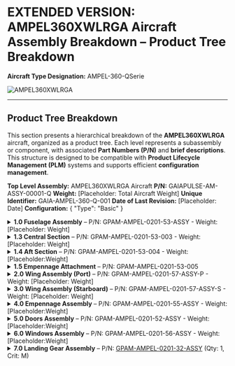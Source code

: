 # EXTENDED VERSION: AMPEL360XWLRGA Aircraft Assembly Breakdown – Product Tree Breakdown

**Aircraft Type Designation:** AMPEL-360-QSerie

![AMPEL360XWLRGA](https://camo.githubusercontent.com/0ac12a49298bfa8b91eebd309bb43cea96f27e2b72d083fe5c595e0d23df8ae9/68747470733a2f2f6578616d706c652e636f6d2f72656e646572696e675f616d70656c3336302e6a7067)

---

## Product Tree Breakdown

This section presents a hierarchical breakdown of the **AMPEL360XWLRGA** aircraft, organized as a product tree. Each level represents a subassembly or component, with associated **Part Numbers (P/N)** and **brief descriptions**. This structure is designed to be compatible with **Product Lifecycle Management (PLM)** systems and supports efficient **configuration management**.

**Top Level Assembly:** AMPEL360XWLRGA Aircraft
**P/N:** GAIAPULSE-AM-ASSY-00001-Q
**Weight:** [Placeholder: Total Aircraft Weight]
**Unique Identifier:** GAIA-AMPEL-360-Q-001
**Date of Last Revision:** [Placeholder: Date]
**Configuration:** { "Type": "Basic" }

<details>
  <summary><b>1.0 Fuselage Assembly</b> – P/N: GPAM-AMPEL-0201-53-ASSY - Weight: [Placeholder: Weight]</summary>
  - **Description:** Main body of the aircraft, houses cockpit, cabin, and cargo areas.
  - **Unique Identifier:** FUS-001
  - **Date of Last Revision:** [Placeholder: Date]
  - **Configuration:** { "Type": "Basic" }
  <details>
    <summary><b>1.1 Nose Section</b> – P/N: GPAM-AMPEL-0201-53-001 - Weight: [Placeholder: Weight]</summary>
    - **Description:** Forward-most section, protects sensors and flight instrumentation.
    - **Unique Identifier:** FUS-001-001
    - **Date of Last Revision:** [Placeholder: Date]
    - **Configuration:** { "Type": "Basic" }
    <details>
      <summary><b>1.1.1 Nose Cone</b> – P/N: GPAM-AMPEL-0201-53-001-001 - Weight: [Placeholder: Weight]</summary>
       - **Description:** Aerodynamic forward fairing, protects sensors.
       - **Unique Identifier:** ANC-001
       - **Material:** [Placeholder: Material]
       - **Supplier:** [Placeholder: Supplier and P/N]
       - **Lead Time:** [Placeholder: Lead Time]
       - **Weight:** [Placeholder: Weight]
       - **Compliance:**
         - **RoHS Compliant:** [Placeholder: Yes/No]
         - **ITAR Controlled:** [Placeholder: Yes/No]
       - **Cost:** [Placeholder: Cost]
       - **CAD Model:** [Placeholder: Link to CAD Model]
       - **Assembly Instructions:** [Placeholder: Link to Assembly Instructions]
       - **Notes:** [Placeholder: Notes]
       - **Date of Last Revision:** [Placeholder: Date]
       - **Configuration:** { "Type": "Basic" }
    </details>
    <details>
      <summary><b>1.1.2 Radome</b> – P/N: GPAM-AMPEL-0201-53-001-002 - Weight: [Placeholder: Weight]</summary>
       - **Description:** Composite structure, radar antenna cover, weather resistant.
       - **Unique Identifier:** RDM-001
       - **Material:** [Placeholder: Material]
       - **Supplier:** [Placeholder: Supplier and P/N]
       - **Lead Time:** [Placeholder: Lead Time]
       - **Weight:** [Placeholder: Weight]
       - **Compliance:**
         - **RoHS Compliant:** [Placeholder: Yes/No]
         - **ITAR Controlled:** [Placeholder: Yes/No]
       - **Cost:** [Placeholder: Cost]
       - **CAD Model:** [Placeholder: Link to CAD Model]
       - **Date of Last Revision:** [Placeholder: Date]
        - **Configuration:** { "Type": "Basic" }
    </details>
      <details>
        <summary><b>1.1.3 Cockpit Structure (Nose)</b> – P/N: GPAM-AMPEL-0201-53-001-003 - Weight: [Placeholder:Weight]</summary>
       - **Description:** Primary structural frame, supports cockpit components in nose section.
       - **Unique Identifier:** NCS-001
       - **Material:** [Placeholder: Material]
       - **Supplier:** [Placeholder: Supplier and P/N]
       - **Lead Time:** [Placeholder: Lead Time]
       - **Weight:** [Placeholder: Weight]
       - **Compliance**:
         - **RoHS Compliant**: [Placeholder: Yes/No]
         - **ITAR Controlled**: [Placeholder: Yes/No]
       - **Cost**: [Placeholder: Cost]
       - **CAD Model:** [Placeholder: Link to CAD Model]
       - **Date of Last Revision:** [Placeholder: Date]
        - **Configuration:** { "Type": "Basic" }
      </details>
        <details>
            <summary><b>1.1.4 Navigation & Sensor Suite – Nose</b> – P/N: GPAM-AMPEL-0201-53-001-100-ASSY - Weight: [Placeholder: Weight]</summary>
            - **Description**: Integrated sensor package: Radar, IR, optical sensors.
            - **Unique Identifier**: NSS-001
            - **Material**: [Placeholder: Material]
            - **Supplier**: [Placeholder: Supplier and P/N]
            - **Lead Time**: [Placeholder: Lead Time]
            - **Weight**: [Placeholder: Weight]
            - **Compliance**:
              - **RoHS Compliant**: [Placeholder: Yes/No]
              - **ITAR Controlled**: [Placeholder: Yes/No]
            - **Cost**: [Placeholder: Cost]
            - **CAD Model:** [Placeholder: Link to CAD model]
            - **Date of Last Revision**: [Placeholder: Date]
            - **Configuration:** { "Type": "Basic" }
        </details>
    </details>

    <details>
        <summary><b>1.2 Forward Section</b> – P/N: GPAM-AMPEL-0201-53-002 - Weight: [Placeholder: Weight]</summary>
        - **Description:** Section behind the nose, including the cockpit and avionics bays.
        - **Unique Identifier:** FFS-001
        - **Date of Last Revision:** [Placeholder: Date]
        - **Configuration:** { "Type": "Basic" }

        <details>
            <summary><b>1.2.1 Cockpit Module</b> – P/N: GPAM-AMPEL-0201-25-001-ASSY</summary>
            - **Configuration:** { "Type": "Basic" }
            <details>
                <summary><b>1.2.1.1 Instrument Panel</b> – P/N: GPAM-AMPEL-0201-25-001-001</summary>
                - **Description:** Integrated display system, flight data and controls interface.
                - **Unique Identifier:** IP-001
                - **Material:** [Placeholder: Material]
                - **Supplier:** [Placeholder: Supplier and P/N]
                - **Lead Time:** [Placeholder: Lead Time]
                - **Weight:** [Placeholder: Weight]
                - **Compliance:**
                    - **RoHS Compliant:** [Placeholder: Yes/No]
                    - **ITAR Controlled:** [Placeholder: Yes/No]
                - **Cost:** [Placeholder: Cost]
                - **CAD Model:** [Placeholder: Link to CAD Model]
                - **Date of Last Revision:** [Placeholder: Date]
                - **Configuration:** { "Type": "Basic" }
            </details>
            <details>
                <summary><b>1.2.1.2 Pilot Seats</b> – P/N: GPAM-AMPEL-0201-25-001-002</summary>
                - **Description:** Ergonomic, adjustable pilot and co-pilot seating units.
                - **Unique Identifier:** PS-001
                - **Material:** [Placeholder: Material]
                - **Supplier:** [Placeholder: Supplier and P/N]
                - **Lead Time:** [Placeholder: Lead Time]
                - **Weight:** [Placeholder: Weight] (per seat)
                - **Compliance:**
                    - **RoHS Compliant:** [Placeholder: Yes/No]
                    - **ITAR Controlled:** [Placeholder: Yes/No]
                - **Cost:** [Placeholder: Cost] (per seat)
                - **CAD Model:** [Placeholder: Link to CAD Model]
                - **Date of Last Revision:** [Placeholder: Date]
                - **Configuration:** { "Type": "Basic" }
            </details>
      <details>
                <summary><b>1.2.1.3 Control Yokes/Sidesticks</b> – P/N: GPAM-AMPEL-0201-25-001-003</summary>
                - **Description:** Primary flight control inputs, fly-by-quantum controls.
                - **Unique Identifier:** CY-001
                - **Material:** [Placeholder: Material]
                - **Supplier:** [Placeholder: Supplier and P/N]
                - **Lead Time:** [Placeholder: Lead Time]
                - **Weight:** [Placeholder: Weight] (per yoke)
                - **Compliance:**
                  - **RoHS Compliant:** [Placeholder: Yes/No]
                  - **ITAR Controlled:** [Placeholder: Yes/No]
                - **Cost:** [Placeholder: Cost] (per yoke)
                - **CAD Model:** [Placeholder: Link to CAD Model]
                - **Date of Last Revision:** [Placeholder: Date]
                - **Configuration:** { "Type": "Basic" }
            </details>
      <details>
                <summary><b>1.2.1.4 Cockpit Environmental Control System (ECS) Outlets</b> – P/N: GPAM-AMPEL-0201-21-001-001</summary>
                - **Description:** Dedicated ECS outlets for cockpit climate control.
                - **Unique Identifier:** ECO-001
                - **Material:** [Placeholder: Material]
                - **Supplier:** [Placeholder: Supplier and P/N]
                - **Lead Time:** [Placeholder: Lead Time]
                - **Weight:** [Placeholder: Weight] (per outlet)
                - **Compliance:**
                  - **RoHS Compliant:** [Placeholder: Yes/No]
                  - **ITAR Controlled:** [Placeholder: Yes/No]
                - **Cost:** [Placeholder: Cost] (per outlet)
                - **CAD Model:** [Placeholder: Link to CAD Model]
                - **Date of Last Revision:** [Placeholder: Date]
                - **Configuration:** { "Type": "Basic" }
            </details>
            </details>
       <details>
            <summary><b>1.2.2 Avionics Bay</b> – P/N: GPAM-AMPEL-0201-24-001-ASSY</summary>
            - **Description:** Pressurized enclosure, houses core avionics and Flight Control System computers.
            - **Unique Identifier:** AVB-001
            - **Date of Last Revision:** [Placeholder: Date]
            - **Configuration:** { "Type": "Basic" }
           <details>
              <summary><b>1.2.2.1 Flight Control Computer (FCC)</b> – P/N: GPAM-AMPEL-0201-27-001</summary>
              - **Description:** Primary FCC, manages flight surfaces and stability.
              - **Unique Identifier:** FCC-001
              - **Material:** [Placeholder:Material]
              - **Supplier:** [Placeholder: Supplier, and P/N]
              - **Lead Time:** [Placeholder: Lead Time]
              - **Weight:** [Placeholder: Weight]
              - **Compliance:**
                - **RoHS Compliant:** [Placeholder: Yes/No]
                - **ITAR Controlled:** [Placeholder: Yes/No]
              - **Cost:** [Placeholder: Cost]
              - **CAD Model:** [Placeholder: Link to CAD model]
              - **Date of Last Revision:** [Placeholder: Date]
              - **Configuration:** { "Type": "Basic" }
           </details>
           <details>
            <summary><b>1.2.2.2 Navigation Computer</b> – P/N: GPAM-AMPEL-0201-34-001</summary>
            - **Description**: Processes navigation data, GPS, inertial guidance systems.
            - **Unique Identifier**: NAV-001
            - **Material**: [Placeholder:Material]
            - **Supplier**: [Placeholder: Supplier and P/N]
            - **Lead Time**: [Placeholder: Lead Time]
            - **Weight**: [Placeholder: Weight]
            - **Compliance**:
              - **RoHS Compliant**: [Placeholder: Yes/No]
              - **ITAR Controlled**: [Placeholder: Yes/No]
            - **Cost**: [Placeholder: Cost]
            - **CAD Model:** [Placeholder: Link to CAD model]
            - **Date of Last Revision:** [Placeholder: Date]
            - **Configuration:** { "Type": "Basic" }
           </details>
           </details>
        <details>
            <summary><b>1.2.3 Forward Fuselage Structure</b> – P/N: GPAM-AMPEL-0201-53-002-001</summary>
            - **Description**: Structural shell and frames for the forward fuselage section.
            - **Unique Identifier**: FFS-002
            - **Material**: [Placeholder: Material]
            - **Supplier**: [Placeholder: Supplier and P/N]
            - **Lead Time**: [Placeholder: Lead Time]
            - **Weight**: [Placeholder: Weight]
            - **Compliance:**
              - **RoHS Compliant**: [Placeholder: Yes/No]
              - **ITAR Controlled**: [Placeholder: Yes/No]
            - **Cost**: [Placeholder: Cost]
            - **CAD Model:** [Placeholder: Link to CAD model]
            - **Date of Last Revision:** [Placeholder: Date]
            - **Configuration:** { "Type": "Basic" }
            - **Assembly Video:** [Placeholder: Link to Assembly Video]
        </details>
    </details>
</details>

<details>
  <summary><b>1.3 Central Section</b> – P/N: GPAM-AMPEL-0201-53-003 - Weight: [Placeholder: Weight]</summary>
    - **Description:** Main fuselage section, housing the cabin and cargo areas.
    - **Unique Identifier:** CFS-001
    - **Date of Last Revision:** [Placeholder: Date]
    - **Configuration:** { "Type": "Basic" }
        <details>
            <summary><b>1.3.4 Floor Structure</b> – P/N: GPAM-AMPEL-0201-53-003-001</summary>
            - **Description:** Load-bearing cabin floor structure, attachment points for seats/cargo.
            - **Unique Identifier:** FLS-001
            - **Material:** [Placeholder: Material]
            - **Supplier:** [Placeholder: Supplier, and P/N]
            - **Lead Time:** [Placeholder: Lead Time]
            - **Weight:** [Placeholder: Weight]
            - **Compliance:**
                - **RoHS Compliant:** [Placeholder: Yes/No]
                - **ITAR Controlled:** [Placeholder: Yes/No]
            - **Cost:** [Placeholder: Cost]
            - **CAD Model:** [Placeholder: Link to CAD model]
           - **Date of Last Revision:** [Placeholder: Date]
           - **Configuration:** { "Type": "Basic" }
        </details>
        <details>
          <summary><b>1.3.5 Central Fuselage Structure</b> – P/N: GPAM-AMPEL-0201-53-003-002</summary>
           - **Description:** Structural shell and frames for central fuselage section.
           - **Unique Identifier:** CFS-002
           - **Material:** [Placeholder: Material]
           - **Supplier:** [Placeholder: Supplier, and P/N]
           - **Lead Time:** [Placeholder: Lead Time]
           - **Weight:** [Placeholder: Weight]
           - **Compliance**:
             - **RoHS Compliant**: [Placeholder: Yes/No]
             - **ITAR Controlled**: [Placeholder: Yes/No]
           - **Cost**: [Placeholder: Cost]
           - **CAD Model:** [Placeholder: Link to CAD model]
           - **Assembly Video:** [View Documentation](https://example.com/videos/central_fuselage_assembly.mp4)
           - **Date of Last Revision:** [Placeholder: Date]
           - **Configuration:** { "Type": "Basic" }
        </details>
  </details>

<details>
  <summary><b>1.4 Aft Section</b> – P/N: GPAM-AMPEL-0201-53-004 - Weight: [Placeholder:Weight]</summary>
  - **Configuration:** { "Type": "Basic" }
  <details>
      <summary><b>1.4.3 Aft Fuselage Structure</b> – P/N: GPAM-AMPEL-0201-53-004-002</summary>
       - **Description:** Structural shell and frames for aft fuselage section.
       - **Unique Identifier:** AFS-001
       - **Material:** [Placeholder: Material]
       - **Supplier:** [Placeholder: Supplier, and P/N]
       - **Lead Time:** [Placeholder: Lead Time]
       - **Weight:** [Placeholder: Weight]
       - **Compliance**:
         - **RoHS Compliant**: [Placeholder: Yes/No]
         - **ITAR Controlled**: [Placeholder: Yes/No]
       - **Cost**: [Placeholder: Cost]
       - **CAD Model:** [Placeholder: Link to CAD model]
       - **Assembly Video:** [View Documentation](https://example.com/videos/central_fuselage_assembly.mp4)
       - **Date of Last Revision:** [Placeholder: Date]
       - **Configuration:** { "Type": "Basic" }
    </details>
</details>

<details>
  <summary><b>1.5 Empennage Attachment</b> – P/N: GPAM-AMPEL-0201-53-005</summary>
    - **Description:** Reinforced fuselage structure, interface for Empennage Assembly.
    - **Unique Identifier:** ETA-001
    - **Material:** [Placeholder: Material]
    - **Supplier:** [Placeholder: Supplier and P/N]
    - **Lead Time:** [Placeholder: Lead Time]
    - **Weight:** [Placeholder: Weight]
    - **Compliance:**
        - **RoHS Compliant:** [Placeholder: Yes/No]
        - **ITAR Controlled:** [Placeholder: Yes/No]
    - **Cost:** [Placeholder: Cost]
    - **CAD Model:** [Placeholder: Link to CAD Model]
    - **Date of Last Revision:** [Placeholder: Date]
    - **Configuration:** { "Type": "Basic" }
</details>
</details>

<details>
  <summary><b>2.0 Wing Assembly (Port)</b> – P/N: GPAM-AMPEL-0201-57-ASSY-P - Weight: [Placeholder: Weight]</summary>
  - **Description:** Left (port) wing assembly, including wing skin, ribs, spars, and control surfaces.
  - **Unique Identifier:** WNG-P-001
  - **Overall Dimensions:** Span: [Placeholder: Span], Chord: [Placeholder: Chord], Thickness: [Placeholder: Thickness]
  - **Weight:** [Placeholder: Weight]
  - **Date of Last Revision:** [Placeholder: Date]
   - **Configuration:** { "Type": "Basic" }
  <details>
    <summary><b>2.1 Wing Structure</b> – P/N: GPAM-AMPEL-0201-57-001 - Weight: [Placeholder: Weight]</summary>
     - **Description:** Internal wing framework.
     - **Unique Identifier:** WSP-001-S
     - **Date of Last Revision**: [Placeholder: Date]
     - **Configuration:** { "Type": "Basic" }
    <details>
      <summary><b>2.1.1 Spars (Front)</b> – P/N: GPAM-AMPEL-0201-57-001-001</summary>
       - **Description:** Forward primary load-bearing wing spars, high-strength alloy.
       - **Unique Identifier:** WSP-001-F-P
       - **Material:** [Placeholder: Material]
       - **Supplier:** [Placeholder: Supplier and P/N]
       - **Lead Time:** [Placeholder: Lead Time]
       - **Weight:** [Placeholder: Weight]
       - **Compliance:**
         - **RoHS Compliant:** [Placeholder: Yes/No]
         - **ITAR Controlled:** [Placeholder: Yes/No]
       - **Cost:** [Placeholder: Cost]
       - **CAD Model:** [Placeholder: Link to CAD Model]
       - **Date of Last Revision:** [Placeholder: Date]
       - **Configuration:** { "Type": "Basic" }
    </details>
    <details>
      <summary><b>2.1.2 Spars (Rear)</b> – P/N: GPAM-AMPEL-0201-57-001-002</summary>
       - **Description:** Rear primary load-bearing wing spars, high-strength alloy.
       - **Unique Identifier:** WSP-002-R-P
       - **Material:** [Placeholder: Material]
       - **Supplier:** [Placeholder: Supplier and P/N]
       - **Lead Time:** [Placeholder: Lead Time]
       - **Weight:** [Placeholder: Weight]
       - **Compliance:**
         - **RoHS Compliant:** [Placeholder: Yes/No]
         - **ITAR Controlled:** [Placeholder: Yes/No]
       - **Cost:** [Placeholder: Cost]
       - **CAD Model:** [Placeholder: Link to CAD Model]
       - **Date of Last Revision:** [Placeholder: Date]
        - **Configuration:** { "Type": "Basic" }
    </details>
    <details>
      <summary><b>2.1.3 Ribs</b> – P/N: GPAM-AMPEL-0201-57-001-003</summary>
       - **Description:** Airfoil shape formers, internal wing structure support members.
       - **Unique Identifier:** WRB-001-P (sequentially numbered)
       - **Material:** [Placeholder: Material]
       - **Supplier:** [Placeholder: Supplier and P/N]
       - **Lead Time:** [Placeholder: Lead Time]
       - **Weight:** [Placeholder: Weight] (per rib)
       - **Compliance:**
         - **RoHS Compliant:** [Placeholder: Yes/No]
         - **ITAR Controlled:** [Placeholder: Yes/No]
       - **Cost:** [Placeholder: Cost] (per rib)
       - **CAD Model:** [Placeholder: Link to CAD Model]
       - **Date of Last Revision:** [Placeholder: Date]
       - **Configuration:** { "Type": "Basic" }
    </details>
    <details>
      <summary><b>2.1.4 Skin Panels</b> – P/N: GPAM-AMPEL-0201-57-001-004</summary>
       - **Description:** Aerodynamic outer wing surfaces, composite material, Port side.
       - **Unique Identifier:** WSK-001-P
       - **Material:** [Placeholder: Material]
       - **Supplier:** [Placeholder: Supplier and P/N]
       - **Lead Time:** [Placeholder: Lead Time]
       - **Weight:** [Placeholder: Weight]
       - **Compliance:**
         - **RoHS Compliant:** [Placeholder: Yes/No]
         - **ITAR Controlled:** [Placeholder: Yes/No]
       - **Cost:** [Placeholder: Cost]
       - **CAD Model:** [Placeholder: Link to CAD Model]
       - **Date of Last Revision:** [Placeholder: Date]
        - **Configuration:** { "Type": "Basic" }
    </details>
  </details>
  <details>
    <summary><b>2.2 Winglets</b> – P/N: GPAM-AMPEL-0201-57-002-P</summary>
     - **Description:** Drag-reducing wingtip devices, enhance aerodynamic efficiency, Port side.
     - **Unique Identifier:** WLT-001-P
     - **Material:** [Placeholder: Material]
     - **Supplier:** [Placeholder: Supplier and P/N]
     - **Lead Time:** [Placeholder: Lead Time]
     - **Weight:** [Placeholder: Weight]
     - **Compliance:**
       - **RoHS Compliant:** [Placeholder: Yes/No]
       - **ITAR Controlled:** [Placeholder: Yes/No]
     - **Cost:** [Placeholder: Cost]
     - **CAD Model:** [Placeholder: Link to CAD Model]
     - **Date of Last Revision:** [Placeholder: Date]
     - **Configuration:** { "Type": "Basic" }
  </details>
    <details>
        <summary><b>2.3 High-Lift Devices Assembly</b> – P/N: GPAM-AMPEL-0201-57-003-ASSY</summary>
        - **Description:** Complete assembly of flaps and slats, Port side.
        - **Unique Identifier:** HLD-001-P
        - **Weight:** [Placeholder: Weight]
        - **Date of Last Revision:** [Placeholder: Date]
        - **Configuration:** { "Type": "Basic" }
   </details>
  <details>
    <summary><b>2.4 Control Surfaces</b> – P/N: GPAM-AMPEL-0201-57-004-ASSY-P</summary>
     - **Description:** Ailerons and spoilers for roll control, aerodynamic control, Port wing.
     - **Unique Identifier:** CS-001-P
      - **Configuration:** { "Type": "Basic" }
     <details>
        <summary><b>2.4.1 Ailerons (Port Wing)</b> – P/N: GPAM-AMPEL-0201-57-004-001-P</summary>
         - **Description:** Primary roll control surfaces, outer wing trailing edge, Port side.
         - **Unique Identifier:** AIL-001-P
         - **Material:** [Placeholder: Material]
         - **Supplier:** [Placeholder: Supplier and P/N]
         - **Lead Time:** [Placeholder: Lead Time]
         - **Weight:** [Placeholder: Weight] (per aileron)
         - **Compliance:**
           - **RoHS Compliant:** [Placeholder: Yes/No]
           - **ITAR Controlled:** [Placeholder: Yes/No]
         - **Cost:** [Placeholder: Cost] (per aileron)
         - **CAD Model:** [Placeholder: Link to CAD Model]
         - **Assembly Video:** [View Documentation](https://example.com/videos/aileron_assembly.mp4)
         - **Date of Last Revision:** [Placeholder: Date]
        - **Configuration:** { "Type": "Basic" }
     </details>
     <details>
        <summary><b>2.4.2 Spoilers (Port Wing)</b> – P/N: GPAM-AMPEL-0201-57-004-002-P</summary>
         - **Description:** Lift dump and roll assist surfaces, upper wing surface, Port side.
         - **Unique Identifier:** SPL-001-P
         - **Material:** [Placeholder: Material]
         - **Supplier:** [Placeholder: Supplier and P/N]
         - **Lead Time:** [Placeholder: Lead Time]
         - **Weight:** [Placeholder: Weight] (per spoiler)
         - **Compliance:**
           - **RoHS Compliant:** [Placeholder: Yes/No]
           - **ITAR Controlled:** [Placeholder: Yes/No]
         - **Cost:** [Placeholder: Cost] (per spoiler)
         - **CAD Model:** [Placeholder: Link to CAD Model]
         - **Date of Last Revision:** [Placeholder: Date]
        - **Configuration:** { "Type": "Basic" }
     </details>
  </details>
  <details>
    <summary><b>2.5 Fuel Tank – Wing (Port)</b> – P/N: GPAM-AMPEL-0201-57-005-ASSY-P</summary>
     - **Description:** Integrated fuel tank within wing structure, Port side.
     - **Unique Identifier:** FTK-001-P
      - **Configuration:** { "Type": "Basic" }
     <details>
        <summary><b>2.5.1 Fuel Bladder (Port Wing)</b> – P/N: GPAM-AMPEL-0201-57-005-001-P</summary>
         - **Description:** Flexible fuel bladder within wing structure, Port side.
         - **Unique Identifier:** FTB-001-P
         - **Material:** [Placeholder: Material]
         - **Supplier:** [Placeholder: Supplier and P/N]
         - **Lead Time:** [Placeholder: Lead Time]
         - **Weight:** [Placeholder: Weight]
         - **Compliance:**
           - **RoHS Compliant:** [Placeholder: Yes/No]
           - **ITAR Controlled:** [Placeholder: Yes/No]
         - **Cost:** [Placeholder: Cost]
         - **CAD Model:** [Placeholder: Link to CAD Model]
         - **Date of Last Revision:** [Placeholder: Date]
        - **Configuration:** { "Type": "Basic" }
     </details>
     <details>
        <summary><b>2.5.2 Fuel Vent System (Port Wing)</b> – P/N: GPAM-AMPEL-0201-57-005-002-ASSY-P</summary>
         - **Description:** Fuel tank venting and pressure regulation system, Port side.
         - **Unique Identifier:** FVS-001-P
         - **Material:** [Placeholder: Material]
         - **Supplier:** [Placeholder: Supplier and P/N]
         - **Lead Time:** [Placeholder: Lead Time]
         - **Weight:** [Placeholder: Weight]
         - **Compliance:**
           - **RoHS Compliant:** [Placeholder: Yes/No]
           - **ITAR Controlled:** [Placeholder: Yes/No]
         - **Cost:** [Placeholder: Cost]
         - **CAD Model:** [Placeholder: Link to CAD Model]
         - **Date of Last Revision:** [Placeholder: Date]
          - **Configuration:** { "Type": "Basic" }
     </details>
     <details>
        <summary><b>2.5.3 Fuel Pump (Port Wing)</b> – P/N: GPAM-AMPEL-0201-57-005-003-P</summary>
         - **Description:** Fuel pump for fuel delivery from wing tank, Port side.
         - **Unique Identifier:** FUP-001-P
         - **Material:** [Placeholder: Material]
         - **Supplier:** [Placeholder: Supplier and P/N]
         - **Lead Time:** [Placeholder: Lead Time]
         - **Weight:** [Placeholder: Weight]
         - **Compliance:**
           - **RoHS Compliant:** [Placeholder: Yes/No]
           - **ITAR Controlled:** [Placeholder: Yes/No]
         - **Cost:** [Placeholder: Cost]
         - **CAD Model:** [Placeholder: Link to CAD Model]
         - **Date of Last Revision:** [Placeholder: Date]
         - **Configuration:** { "Type": "Basic" }
     </details>
  </details>
</details>

<details>
    <summary><b>3.0 Wing Assembly (Starboard)</b> – P/N: GPAM-AMPEL-0201-57-ASSY-S - Weight: [Placeholder: Weight]</summary>
   - **Description:** Starboard wing assembly. *(Structure mirrors the Port Wing Assembly – details use the “-S” suffix.)*
   - **Unique Identifier:** WPA-001-S
   - **Overall Dimensions:** Span: [Placeholder: Span], Chord: [Placeholder: Chord], Thickness: [Placeholder: Thickness]
   - **Weight:** [Placeholder: Weight]
    - **Configuration:** { "Type": "Basic" }
</details>

<details>
<summary><b>4.0 Empennage Assembly</b> – P/N: GPAM-AMPEL-0201-55-ASSY - Weight: [Placeholder:Weight]</summary>
- **Description:** Tail unit that includes horizontal and vertical stabilizers, rudder, and elevator.
- **Unique Identifier:** EMP-001
- **Date of Last Revision:** [Placeholder: Date]
- **Configuration:** { "Type": "Basic" }
    <details>
        <summary><b>4.1 Vertical Stabilizer</b> – P/N: GPAM-AMPEL-0201-55-001</summary>
            <details>
                <summary><b>4.1.1 Rudder</b> – P/N: GPAM-AMPEL-0201-55-001-001</summary>
                - **Description:** Vertical control surface, yaw control, aerodynamic hinge.
                - **Unique Identifier:** RDR-001
                - **Material:** [Placeholder:Material]
                - **Supplier:** [Placeholder: Supplier, and P/N]
                - **Lead Time:** [Placeholder: Lead Time]
                - **Weight:** [Placeholder: Weight]
                - **Compliance:**
                - **RoHS Compliant:** [Placeholder: Yes/No]
                - **ITAR Controlled:** [Placeholder: Yes/No]
                - **Cost:** [Placeholder: Cost]
                - **CAD Model:** [Placeholder: Link to CAD model]
                - **Date of Last Revision:** [Placeholder: Date]
                 - **Configuration:** { "Type": "Basic" }
            </details>
            <details>
                 <summary><b>4.1.2 Vertical Stabilizer Structure</b> – P/N: GPAM-AMPEL-0201-55-001-002</summary>
                   - **Description**: Internal structure of the Vertical Stabilizer.
                   - **Unique Identifier**: VSS-001
                    - **Material:** [Placeholder: Material]
                    - **Supplier:** [Placeholder: Supplier, and P/N]
                    - **Lead Time:** [Placeholder: Lead Time]
                    - **Weight:** [Placeholder: Weight]
                    - **Compliance:**
                      - **RoHS Compliant:** [Placeholder: Yes/No]
                      - **ITAR Controlled:** [Placeholder: Yes/No]
                    - **Cost:** [Placeholder: Cost]
                    - **CAD Model:** [Placeholder: Link to CAD model]
                    - **Date of Last Revision:** [Placeholder: Date]
                     - **Configuration:** { "Type": "Basic" }
                 </details>
        </details>
    <details>
        <summary><b>4.2 Horizontal Stabilizer</b> – P/N: GPAM-AMPEL-0201-55-002</summary>
            <details>
                <summary><b>4.2.1 Elevators</b> – P/N: GPAM-AMPEL-0201-55-002-001</summary>
                - **Description:** Horizontal control surfaces, pitch control, aerodynamic hinge.
                - **Unique Identifier:** ELV-001
                - **Material:** [Placeholder: Material]
                - **Supplier:** [Placeholder: Supplier, and P/N]
                - **Lead Time:** [Placeholder: Lead Time]
                - **Weight:** [Placeholder: Weight]
                - **Compliance:**
                  - **RoHS Compliant:** [Placeholder: Yes/No]
                  - **ITAR Controlled:** [Placeholder: Yes/No]
                - **Cost:** [Placeholder: Cost]
                - **CAD Model:** [Placeholder: Link to CAD Model]
                - **Assembly Video:** [Placeholder: Link to Assembly Video]
                - **Date of Last Revision:** [Placeholder: Date]
                 - **Configuration:** { "Type": "Basic" }
            </details>
            <details>
                 <summary><b>4.2.2 Horizontal Stabilizer Structure</b> – P/N: GPAM-AMPEL-0201-55-002-002</summary>
                   - **Description**: Internal structure of the Horizontal Stabilizer.
                   - **Unique Identifier**: HSS-001
                   - **Material:** [Placeholder: Material]
                   - **Supplier:** [Placeholder: Supplier, and P/N]
                   - **Lead Time:** [Placeholder: Lead Time]
                   - **Weight:** [Placeholder: Weight]
                   - **Compliance:**
                     - **RoHS Compliant:** [Placeholder: Yes/No]
                     - **ITAR Controlled:** [Placeholder: Yes/No]
                   - **Cost:** [Placeholder: Cost]
                   - **CAD Model:** [Placeholder: Link to CAD Model]
                   - **Date of Last Revision:** [Placeholder: Date]
                    - **Configuration:** { "Type": "Basic" }
                 </details>
        </details>
</details>

<details>
  <summary><b>5.0 Doors Assembly</b> – P/N: GPAM-AMPEL-0201-52-ASSY - Weight: [Placeholder:Weight]</summary>
  - **Description:** Assemblies for main entry doors, cargo doors, and emergency exits.
  - **Unique Identifier:** DRS-001
  - **Date of Last Revision:** [Placeholder: Date]
  - **Configuration:** { "Type": "Basic" }
  <details>
    <summary><b>5.1 Passenger Doors</b> – P/N: GPAM-AMPEL-0201-52-001-ASSY</summary>
     - **Description:** Main passenger entry/exit door assemblies, Port and Starboard.
     - **Unique Identifier:** PD-001
     - **Date of Last Revision:** [Placeholder: Date]
      - **Configuration:** { "Type": "Basic" }
     <details>
       <summary><b>5.1.1 Passenger Door (Forward Port)</b> – P/N: GPAM-AMPEL-0201-52-001-001-FP</summary>
        - **Description:** Forward passenger entry door, Port side.
        - **Unique Identifier:** PDO-002-FP
        - **Material:** [Placeholder: Material]
        - **Supplier:** [Placeholder: Supplier and P/N]
        - **Lead Time:** [Placeholder: Lead Time]
        - **Weight:** [Placeholder: Weight]
        - **Compliance:**
          - **RoHS Compliant:** [Placeholder: Yes/No]
          - **ITAR Controlled:** [Placeholder: Yes/No]
        - **Cost:** [Placeholder: Cost]
        - **CAD Model:** [Placeholder: Link to CAD Model]
        - **Assembly Video:** [Placeholder: Link to Assembly Video]
        - **Date of Last Revision:** [Placeholder: Date]
         - **Configuration:** { "Type": "Basic" }
     </details>
    </details>
</details>

<details>
  <summary><b>6.0 Windows Assembly</b> – P/N: GPAM-AMPEL-0201-56-ASSY - Weight: [Placeholder:Weight]</summary>
  - **Description:** Window panels and frames for cockpit and passenger cabin.
  - **Unique Identifier:** WND-001
  - **Date of Last Revision:** [Placeholder: Date]
  - **Configuration:** { "Type": "Basic" }
  <details>
    <summary><b>6.1 Cockpit Windows</b> – P/N: GPAM-AMPEL-0201-56-001-ASSY</summary>
     - **Description:** Multi-layer, heated cockpit window assemblies, forward visibility.
     - **Unique Identifier:** CWND-001
     - **Date of Last Revision:** [Placeholder: Date]
      - **Configuration:** { "Type": "Basic" }
    <details>
       <summary><b>6.1.1 Windshield (Left)</b> – P/N: GPAM-AMPEL-0201-56-001-001-L</summary>
        - **Description:** Left side windshield panel, cockpit.
        - **Unique Identifier:** CWND-001-L
        - **Material:** [Placeholder: Material]
        - **Supplier:** [Placeholder: Supplier and P/N]
        - **Lead Time:** [Placeholder: Lead Time]
        - **Weight:** [Placeholder: Weight]
        - **Compliance:**
          - **RoHS Compliant:** [Placeholder: Yes/No]
          - **ITAR Controlled:** [Placeholder: Yes/No]
        - **Cost:** [Placeholder: Cost]
        - **CAD Model:** [Placeholder: Link to CAD Model]
        - **Date of Last Revision:** [Placeholder: Date]
         - **Configuration:** { "Type": "Basic" }
       </details>
    </details>
</details>

<details>
  <summary><b>7.0 Landing Gear Assembly</b> –
    P/N:
    <a href="docs/GPAM/ATA32/GPAM-AMPEL-0201-32-ASSY.md">GPAM-AMPEL-0201-32-ASSY</a>
    (Qty: 1, Crit: M)
  </summary>

  - **Description:** Main landing gear assembly for the aircraft.
  - *Complete breakdown available at <a href="docs/IPB/GPAM-AMPEL-0201-IPB-0001.md">GPAM-AMPEL-0201-IPD-0001</a>* (IPB Document)

  <details>
    <summary><b>7.1 Main Landing Gear (Left)</b> –
      P/N:
      <a href="docs/GPAM/ATA32/GPAM-AMPEL-0201-32-001-L.md">GPAM-AMPEL-0201-32-001-L</a>
      (Qty: 1, Crit: C)
    </summary>
    - **Description:** Left main landing gear assembly, including shock strut, wheel, and brake.
    - **Function:** Supports the aircraft during ground operations (left side). Provides shock absorption during landing and taxiing.
    - **Material Principal:** High-strength steel, with titanium alloy components.
    - **Weight (Estimated):** 1500 kg
     - **CAD Model:** [Placeholder - Link to CAD Model]
    - **Supplier:** [Placeholder - Supplier Name]
    - **Lead Time:** [Placeholder - Lead Time]
    - **Cost (USD):** [Placeholder - Cost]
    - **Life Cycle State:** Prototype
    - **AMM:** [Placeholder - Link to AMM Data Module]
    - **IPB:** [Placeholder - Link to IPB Data Module]
    - **TSM:** [Placeholder - Link to TSM Data Module]
     - **Date of Last Revision:** [Placeholder - Date]

    <details>
      <summary><b>7.1.1 Main Landing Gear Strut (Left)</b> –
        P/N:
        <a href="docs/GPAM/ATA32/GPAM-AMPEL-0201-32-001-001-L.md">GPAM-AMPEL-0201-32-001-001-L</a>
        (Qty: 1, Crit: C)
      </summary>
      - **Description:** Shock-absorbing strut for the left main landing gear.
      - **Function:**  Provides primary load-bearing support and absorbs impact forces during landing.
      - **Material:** High-Strength Steel (e.g., 300M)
      - **Weight:** 800 kg (estimated)
       - **CAD Model:** [Placeholder - Link to CAD Model]
      - **Supplier:** [Placeholder - Supplier Name]
      - **Lead Time:** [Placeholder - Lead Time]
      - **Cost (USD):** [Placeholder - Cost]
      - **Life Cycle State:** Prototype
      - **AMM:** [Placeholder - Link to AMM Data Module]
      - **IPB:** [Placeholder - Link to IPB Data Module]
      - **TSM:** [Placeholder - Link to TSM Data Module]
       - **Date of Last Revision:** [Placeholder - Date]
    </details>

    <details>
      <summary><b>7.1.2 Main Landing Gear Wheels & Brakes (Left)</b> –
        P/N:
        <a href="docs/GPAM/ATA32/GPAM-AMPEL-0201-32-001-002-ASSY-L.md">GPAM-AMPEL-0201-32-001-002-ASSY-L</a>
        (Qty: 1, Crit: C)
      </summary>
      - **Description:** Wheel and brake assemblies for the left main landing gear.
      - **Function:**  Provides ground support and braking capability.
       - **Material:** High-strength aluminum alloy (wheels), carbon-carbon composite (brakes).
       - **Weight:** 600 kg (estimated)
       - **CAD Model:** [Placeholder - Link to CAD Model]
      - **Supplier:** [Placeholder - Supplier Name]
      - **Lead Time:** [Placeholder - Lead Time]
      - **Cost (USD):** [Placeholder - Cost]
      - **Life Cycle State:** Prototype
      - **AMM:** [Placeholder - Link to AMM Data Module]
      - **IPB:** [Placeholder - Link to IPB Data Module]
      - **TSM:** [Placeholder - Link to TSM Data Module]
       - **Date of Last Revision:** [Placeholder - Date]
    </details>

    <details>
      <summary><b>7.1.3 Landing Gear Actuation System (Left)</b> –
        P/N:
        <a href="docs/GPAM/ATA32/GPAM-AMPEL-0201-32-001-003-ASSY-L.md">GPAM-AMPEL-0201-32-001-003-ASSY-L</a>
        (Qty: 1, Crit: M)
      </summary>
      - **Description:** Hydraulic actuator and linkage for left main landing gear retraction.
      - **Function:**  Extends and retracts the landing gear.
      - **Material:**  High-strength aluminum alloy, steel.
      - **Weight:** 100 kg (estimated)
      - **CAD Model:** [Placeholder - Link to CAD Model]
      - **Supplier:** [Placeholder - Supplier Name]
      - **Lead Time:** [Placeholder - Lead Time]
      - **Cost (USD):** [Placeholder - Cost]
      - **Life Cycle State:** Prototype
      - **AMM:** [Placeholder - Link to AMM Data Module]
      - **IPB:** [Placeholder - Link to IPB Data Module]
      - **TSM:** [Placeholder - Link to TSM Data Module]
       - **Date of Last Revision:** [Placeholder - Date]
    </details>
  </details>

  <details>
      <summary><b>7.2 Main Landing Gear (Right)</b> – P/N: GPAM-AMPEL-0201-32-001-R (Qty: 1, Crit: C)</summary>
      - **Description:** Right main landing gear assembly, mirror of the left main landing gear.
       - **Function:** Supports the aircraft during ground operations (right side). Provides shock absorption during landing and taxiing.
      - **Material Principal:** High-strength steel, with titanium alloy components.
      - **Weight (Estimated):** 1500 kg
       - **CAD Model:** [Placeholder - Link to CAD Model]
      - **Supplier:** [Placeholder - Supplier Name]
      - **Lead Time:** [Placeholder - Lead Time]
      - **Cost (USD):** [Placeholder - Cost]
      - **Life Cycle State:** Prototype
      - **AMM:** [Placeholder - Link to AMM Data Module]
      - **IPB:** [Placeholder - Link to IPB Data Module]
      - **TSM:** [Placeholder - Link to TSM Data Module]
     - **Date of Last Revision:** [Placeholder - Date]
     <details>
       <summary><b>7.2.1 Main Landing Gear Strut (Right)</b> – P/N: GPAM-AMPEL-0201-32-001-001-R (Qty: 1, Crit: C)</summary>
        - **Description:** Shock-absorbing strut for the Right Main Landing Gear.
         - **Function:** Provides primary load-bearing support and absorbs impact forces during landing.
        - **Material:** High-Strength Steel (e.g., 300M)
        - **Weight:** 800 kg (estimated)
         - **CAD Model:** [Placeholder - Link to CAD Model]
        - **Supplier:** [Placeholder - Supplier Name]
        - **Lead Time:** [Placeholder - Lead Time]
        - **Cost (USD):** [Placeholder - Cost]
        - **Life Cycle State:** Prototype
        - **AMM:** [Placeholder - Link to AMM Data Module]
        - **IPB:** [Placeholder - Link to IPB Data Module]
        - **TSM:** [Placeholder - Link to TSM Data Module]
         - **Date of Last Revision:** [Placeholder - Date]
     </details>
      <details>
       <summary><b>7.2.2 Main Landing Gear Wheels & Brakes (Right)</b> – P/N: GPAM-AMPEL-0201-32-001-002-ASSY-R (Qty: 1, Crit: C)</summary>
        - **Description:** Wheel and brake assemblies for the Right Main Landing Gear.
        - **Function:**  Provides ground support and braking capability.
        - **Material:** High-strength aluminum alloy (wheels), carbon-carbon composite (brakes).
        - **Weight:** 600 kg (estimated)
         - **CAD Model:** [Placeholder - Link to CAD Model]
        - **Supplier:** [Placeholder - Supplier Name]
        - **Lead Time:** [Placeholder - Lead Time]
        - **Cost (USD):** [Placeholder - Cost]
        - **Life Cycle State:** Prototype
        - **AMM:** [Placeholder - Link to AMM Data Module]
        - **IPB:** [Placeholder - Link to IPB Data Module]
        - **TSM:** [Placeholder - Link to TSM Data Module]
        - **Date of Last Revision:** [Placeholder - Date]
     </details>
     <details>
      <summary><b>7.2.3 Landing Gear Actuation System (Main Right)</b> – P/N: GPAM-AMPEL-0201-32-001-003-ASSY-R (Qty: 1, Crit: M)</summary>
        - **Description:** Hydraulic actuator and linkage for the Right Main Landing Gear.
         - **Function:**  Extends and retracts the landing gear.
      - **Material:**  High-strength aluminum alloy, steel.
      - **Weight:** 100 kg (estimated)
       - **CAD Model:** [Placeholder - Link to CAD Model]
      - **Supplier:** [Placeholder - Supplier Name]
      - **Lead Time:** [Placeholder - Lead Time]
      - **Cost (USD):** [Placeholder - Cost]
      - **Life Cycle State:** Prototype
      - **AMM:** [Placeholder - Link to AMM Data Module]
      - **IPB:** [Placeholder - Link to IPB Data Module]
      - **TSM:** [Placeholder - Link to TSM Data Module]
     - **Date of Last Revision:** [Placeholder - Date]
      </details>
   </details>
<details>
<summary><b>7.3 Nose Landing Gear</b> – P/N: GPAM-AMPEL-0201-32-002 (Qty: 1, Crit: C)</summary>

    - **Description:** Nose Landing Gear assembly, steerable and shock absorbing.
     - **Function:** Supports the aircraft's nose during ground operations, including steering.
     - **Material:** Primarily high-strength steel and aluminum alloy.
      - **Weight:** 850 kg (estimated)
       - **CAD Model:** [Placeholder - Link to CAD Model]
      - **Supplier:** [Placeholder - Supplier Name]
      - **Lead Time:** [Placeholder - Lead Time]
      - **Cost (USD):** [Placeholder - Cost]
      - **Life Cycle State:** Prototype
      - **AMM:** [Placeholder - Link to AMM Data Module]
      - **IPB:** [Placeholder - Link to IPB Data Module]
      - **TSM:** [Placeholder - Link to TSM Data Module]
     - **Date of Last Revision:** [Placeholder - Date]
    <details>
        <summary><b>7.3.1 Nose Landing Gear Strut</b> – P/N: GPAM-AMPEL-0201-32-002-001 (Qty: 1, Crit: C)</summary>
        - **Description:** Shock-absorbing and steerable strut for Nose Landing Gear.
        - **Function:**  Provides primary load-bearing support, absorbs impact, and enables nose wheel steering.
        - **Material:** High-Strength Steel (e.g., 300M)
        - **Weight:** 450 kg (estimated)
        - **CAD Model:** [Placeholder - Link to CAD Model]
        - **Supplier:** [Placeholder]
        - **Lead Time:** [Placeholder]
        - **Cost (USD):** [Placeholder]
        - **Life Cycle State:** Prototype
         - **AMM:** [Placeholder - Link to AMM Data Module]
        - **IPB:** [Placeholder - Link to IPB Data Module]
        - **TSM:** [Placeholder - Link to TSM Data Module]
        - **Date of Last Revision:** [Placeholder - Date]
    </details>
    <details>
        <summary><b>7.3.2 Nose Landing Gear Wheels & Tires</b> – P/N: GPAM-AMPEL-0201-32-002-002-ASSY (Qty: 1, Crit: C)</summary>
        - **Description:** Wheel and tire assembly for Nose Landing Gear.
        - **Function:** Supports the aircraft's nose on the ground.
        - **Material:**  Aluminum alloy (wheel), rubber composite (tire)
        - **Weight:** 300 kg (estimated)
        - **CAD Model:** [Placeholder - Link to CAD Model]
        - **Supplier:** [Placeholder]
        - **Lead Time:** [Placeholder]
        - **Cost (USD):** [Placeholder]
        - **Life Cycle State:** Prototype
         - **AMM:** [Placeholder - Link to AMM Data Module]
        - **IPB:** [Placeholder - Link to IPB Data Module]
        - **TSM:** [Placeholder - Link to TSM Data Module]
        - **Date of Last Revision:** [Placeholder - Date]
    </details>
    <details>
      <summary><b>7.3.3 Landing Gear Actuation System (Nose)</b> – P/N: GPAM-AMPEL-0201-32-002-003-ASSY (Qty: 1, Crit: M)</summary>
        - **Description:** Hydraulic actuator and linkage for Nose Landing Gear retraction.
         - **Function:**  Extends and retracts the nose landing gear.
        - **Material:** High-strength aluminum alloy, steel
        - **Weight:** 80 kg (estimated)
        - **CAD Model:** [Placeholder - Link to CAD Model]
        - **Supplier:** [Placeholder]
        - **Lead Time:** [Placeholder]
        - **Cost (USD):** [Placeholder]
        - **Life Cycle State:** Prototype
         - **AMM:** [Placeholder - Link to AMM Data Module]
        - **IPB:** [Placeholder - Link to IPB Data Module]
        - **TSM:** [Placeholder - Link to TSM Data Module]
        - **Date of Last Revision:** [Placeholder - Date]
    </details>
    <details>
      <summary><b>7.3.4 Nose Wheel Steering System</b> – P/N: GPAM-AMPEL-0201-32-002-004-ASSY (Qty: 1, Crit: M)</summary>
      - **Description:** Steering mechanism and controls for the Nose Landing Gear.
        - **Function:** Allows directional control of the aircraft during ground operations.
        - **Material:** High-strength aluminum alloy, steel
        - **Weight:** 20 kg (estimated)
       - **CAD Model:** [Placeholder - Link to CAD Model]
        - **Supplier:** [Placeholder]
        - **Lead Time:** [Placeholder]
        - **Cost (USD):** [Placeholder]
        - **Life Cycle State:** Prototype
         - **AMM:** [Placeholder - Link to AMM Data Module]
        - **IPB:** [Placeholder - Link to IPB Data Module]
        - **TSM:** [Placeholder - Link to TSM Data Module]
       - **Date of Last Revision:** [Placeholder - Date]
    </details>
</details>

<details>
  <summary><b>7.4 Landing Gear Components</b></summary>

  <details>
    <summary><b>7.4.1 Strut Components</b></summary>
    - **P/N:** [GPAM-AMPEL-0201-32-DAMP](docs/GPAM/ATA32/GPAM-AMPEL-0201-32-DAMP.md) – Hydraulic damper (Qty: 2, Crit: C)
    - **P/N:** [GPAM-AMPEL-0201-32-SLEEVE](docs/GPAM/ATA32/GPAM-AMPEL-0201-32-SLEEVE.md) – Sliding sleeve (Qty: 2, Crit: M)
    - **P/N:** [GPAM-AMPEL-0201-32-PISTON](docs/GPAM/ATA32/GPAM-AMPEL-0201-32-PISTON.md) – Hydraulic piston (Qty: 2, Crit: M)
    - **P/N:** [GPAM-AMPEL-0201-32-HOSE](docs/GPAM/ATA32/GPAM-AMPEL-0201-32-HOSE.md) – High-pressure hydraulic hose (Qty: 4, Crit: M)
  </details>

  <details>
    <summary><b>7.4.2 Wheel & Brake Components</b></summary>
    - **P/N:** [GPAM-AMPEL-0201-32-TIRE](docs/GPAM/ATA32/GPAM-AMPEL-0201-32-TIRE.md) – Reinforced tire (Qty: 6, Crit: M)  *(2 main, 2 nose + 2 spares?)*
    - **P/N:** [GPAM-AMPEL-0201-32-BRAKE](docs/GPAM/ATA32/GPAM-AMPEL-0201-32-BRAKE.md) – Brake assembly with discs (Qty: 4, Crit: C) *(2 main)*
    - **P/N:** [GPAM-AMPEL-0201-32-VALVE](docs/GPAM/ATA32/GPAM-AMPEL-0201-32-VALVE.md) – Pressure control valve (Qty: 2, Crit: M)
    - **P/N:** [GPAM-AMPEL-0201-32-WHEEL](docs/GPAM/ATA32/GPAM-AMPEL-0201-WHEEL.md) - Wheel (Qty: 4, Crit: M) *(2 main, 2 nose)*
  </details>

  <details>
    <summary><b>7.4.3 Retraction & Locking System</b></summary>
    - **P/N:** [GPAM-AMPEL-0201-32-LINK](docs/GPAM/ATA32/GPAM-AMPEL-0201-32-LINK.md) – Retraction link (Qty: 2, Crit: M)
    - **P/N:** [GPAM-AMPEL-0201-32-ACT](docs/GPAM/ATA32/GPAM-AMPEL-0201-32-ACT.md) – Hydraulic actuator (Qty: 3, Crit: M)  *(2 main, 1 nose)*
    - **P/N:** [GPAM-AMPEL-0201-32-SENSOR](docs/GPAM/ATA32/GPAM-AMPEL-0201-32-SENSOR.md) – Landing gear position sensor (Qty: 6, Crit: M) *(2 per gear)*
    - **P/N:** [GPAM-AMPEL-0201-32-LOCK](docs/GPAM/ATA32/GPAM-AMPEL-0201-32-LOCK.md) – Locking mechanism (Qty: 3, Crit: C)
  </details>
</details>

<details>
<summary><b>8.0 Propulsion System (Q-01 Quantum Propulsion)</b> – P/N: GPAM-AMPEL-0201-71-ASSY - Weight: [Placeholder:Weight]</summary>
  - **Description:** Main powerplant assembly, including engine core, intake, exhaust, and mounting hardware.
  - **Weight:**[Placeholder: Weight]
  - **Unique Identifier:** PROP-001
  - **Date of Last Revision:** [Placeholder: Date]
  - **Configuration:** { "Type": "Basic" }
  <details>
    <summary><b>8.1 Quantum Entanglement Engine (QEE)</b> – P/N: GPAM-AMPEL-0201-72-001-ASSY</summary>
     - **Description:** Core of the Quantum Propulsion System, using quantum entanglement for thrust.
      - **Configuration:** { "Type": "Basic" }
    <details>
      <summary><b>8.1.1 Particle Source (PS)</b> – P/N: GPAM-AMPEL-0201-72-001-001</summary>
       - **Description:** Source of particles for quantum entanglement, using isotopic materials.
       - **Unique Identifier:** PS-001
       - **Material:** [Placeholder: Material]
       - **Supplier:** [Placeholder: Supplier and P/N]
       - **Lead Time:** [Placeholder: Lead Time]
       - **Weight:** [Placeholder: Weight]
       - **Compliance:**
         - **RoHS Compliant:** [Placeholder: Yes/No]
         - **ITAR Controlled:** [Placeholder: Yes/No]
       - **Cost:** [Placeholder: Cost]
       - **CAD Model:** [Placeholder: Link to CAD Model]
       - **Date of Last Revision:** [Placeholder: Date]
        - **Configuration:** { "Type": "Basic" }
      </details>
    </details>
</details>

<details>
  <summary><b>9.0 Electrical Power System</b> – P/N: GPAM-AMPEL-0201-24-ASSY - Weight: [Placeholder:Weight]</summary>
  - **Description:** Distribution, generation, and regulation of electrical power.
  - **Weight:** [Placeholder: Weight]
  - **Unique Identifier:** ELEC-001
  - **Date of Last Revision:** [Placeholder: Date]
  - **Configuration:** { "Type": "Basic" }
  <details>
    <summary><b>9.1 Primary Power Generation – AEHCS</b> – P/N: GPAM-AMPEL-0201-24-001-ASSY</summary>
     - **Description:** Atmospheric Energy Harvesting and Conversion System – primary power source.
      - **Configuration:** { "Type": "Basic" }
    <details>
        <summary><b>9.1.1 Atmospheric Energy Harvester (AEH) Units</b> – P/N: GPAM-AMPEL-0201-24-001-001</summary>
         - **Description:** Units converting atmospheric energy into electrical power.
         - **Unique Identifier:** AEHU-001
         - **Material:** [Placeholder: Material]
         - **Supplier:** [Placeholder: Supplier and P/N]
         - **Lead Time:** [Placeholder: Lead Time]
         - **Weight:** [Placeholder: Weight]
         - **Compliance:**
           - **RoHS Compliant:** [Placeholder: Yes/No]
           - **ITAR Controlled:** [Placeholder: Yes/No]
         - **Cost:** [Placeholder: Cost]
         - **CAD Model:** [Placeholder: Link to CAD Model]
         - **Date of Last Revision:** [Placeholder: Date]
          - **Configuration:** { "Type": "Basic" }
    </details>
    </details>
</details>

<details>
  <summary><b>10.0 Flight Control System</b> – P/N: GPAM-AMPEL-0201-27-ASSY - Weight: [Placeholder:Weight]</summary>
  - **Description:** Primary and secondary flight control assemblies (e.g., ailerons, elevators, rudder).
  - **Weight:** [Placeholder: Weight]
  - **Unique Identifier:** FLCNTL-001
  - **Date of Last Revision:** [Placeholder: Date]
  - **Configuration:** { "Type": "Basic" }
  <details>
    <summary><b>10.1 Flight Control Actuation System</b> – P/N: GPAM-AMPEL-0201-27-001-ASSY</summary>
     - **Description:** Actuators and hydraulic systems for moving flight control surfaces.
      - **Configuration:** { "Type": "Basic" }
    <details>
        <summary><b>10.1.1 Aileron Actuators</b> – P/N: GPAM-AMPEL-0201-27-001-001-ASSY</summary>
         - **Description:** Hydraulic actuators for aileron control, Port and Starboard.
         - **Unique Identifier:** AILA-001
         - **Material:** [Placeholder: Material]
         - **Supplier:** [Placeholder: Supplier and P/N]
         - **Lead Time:** [Placeholder: Lead Time]
         - **Weight:** [Placeholder: Weight]
         - **Compliance:**
           - **RoHS Compliant:** [Placeholder: Yes/No]
           - **ITAR Controlled:** [Placeholder: Yes/No]
         - **Cost:** [Placeholder: Cost]
         - **CAD Model:** [Placeholder: Link to CAD Model]
         - **Date of Last Revision:** [Placeholder: Date]
          - **Configuration:** { "Type": "Basic" }
        </details>
    </details>
</details>

<details>
 <summary><b>14.0 Feedback and Revision History</b></summary>
  - **Purpose:** Records version changes, updates, and team feedback for traceability.
  - **Note:** Detailed revision history will be maintained in the PLM system under P/N: GAIAPULSE-AM-ASSY-00001-Q. Refer to PLM system for full audit trail.
</details>

<details>
 <summary><b>15. Glossary</b></summary>
  - **P/N:** Part Number - Unique identifier for each component and assembly.
  - **PLM:** Product Lifecycle Management - System used to manage product data and lifecycle.
  - **Q-01:** The Quantum Propulsion System.
  - **FADEC:** Flight-Adaptive Digital Engine Control.
  - **TMS:** Thermal Management System.
  - **CMS:** Central Maintenance System.
  - **DMC:** Data Module Code.
  - **FMEA:** Failure Mode and Effects Analysis.
  - **AEHCS:** Atmospheric Energy Harvesting & Conversion System.
  - **QEE:** Quantum Entanglement Engine.
  - **QSM:** Quantum State Modulator.
  - **TVS:** Thrust Vectoring System.
  - **FCC:** Flight Control Computer.
  - **CMU:** Communication Management Unit.
  - **ECS:** Environmental Control System.
  - **VPS:** Vacuum Pump System.
  - **CRU:** Cryogenic Refrigerator Unit.
  - **BOM:** Bill of Materials.
  - **PDR:** Preliminary Design Review.
  - **PBS:** Product Breakdown Structure.
  - **XAI:** Explainable AI.
  - **QDS:** Quantum Data Stream.
  - **TCU:** Thrust Conversion Unit.
  - **TVM:** Thrust Vectoring Mechanism.
  - **BIST:** Built-In Self-Test.
  - **SPDC:** Spontaneous Parametric Down-Conversion.
  - **FPGA:** Field-Programmable Gate Array.
  - **SQUID:** Superconducting Quantum Interference Device.
  - **DO-160:** Environmental Conditions and Test Procedures for Airborne Equipment.
  - **MIL-STD-461:** Electromagnetic Interference requirements.
  - **FAR 33:** Airworthiness Standards for Aircraft Engines.
  - **CS-E:** Certification Specifications for Engines.
  - **MIL-STD-882:** System Safety Standard.
  - **EASA:** European Union Aviation Safety Agency.
  - **FAA:** Federal Aviation Administration.
  - **CFD:** Computational Fluid Dynamics.
  - **FEA:** Finite Element Analysis.
  - **CI/CD:** Continuous Integration/Continuous Delivery.
  - **CSDB:** Common Source DataBase.
  - **API:** Application Programming Interface.
  - **X, Y, Z:** Cartesian Coordinate System.
 - **Weight:** Mass of the component or assembly, typically measured in kilograms (kg) unless otherwise specified.
 - **Crit:** Criticality - Level of importance of each component and assembly.
</details>

## Usage Notes

This Product Tree Breakdown is designed to integrate seamlessly with ERP/PLM tools, supporting full traceability of components, revisions, and maintenance activities.

* Critical or high-risk assemblies (e.g., Landing Gear Assembly) should have additional documentation detailing inspection intervals, service bulletins, and safety precautions.
* Placeholders like `[Placeholder]` or `(If Applicable)` appear in sections where specific data (weights, material specs, etc.) should be filled in as finalized during the engineering or manufacturing process.

---
**Note:** This is a sample, fully templated Product Tree Breakdown.  It is intended to illustrate the complete hierarchical structure and the consistent application of metadata fields and placeholders.  **Replace all `[Placeholder: ...]` entries with the actual data for the AMPEL360XWLRGA aircraft.**  This template is not meant to be fully comprehensive in terms of the entire aircraft's systems, but rather to provide a detailed framework that you can expand and adapt as needed.

Let me know if you have any questions or if you would like me to generate the same "complete breakdown" but in **JSON format** instead.

